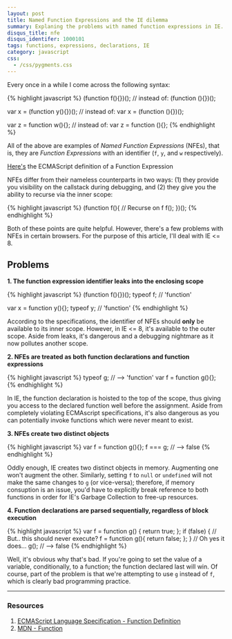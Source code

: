 ```yaml
---
layout: post
title: Named Function Expressions and the IE dilemma
summary: Explaning the problems with named function expressions in IE.
disqus_title: nfe
disqus_identifer: 1000101
tags: functions, expressions, declarations, IE
category: javascript
css:
  - /css/pygments.css
---
```


Every once in a while I come across the following syntax:

{% highlight javascript %}
(function f(){})();         // instead of: (function (){})();

var x = (function y(){})(); // instead of: var x = (function (){})();

var z = function w(){};     // instead of: var z = function (){};
{% endhighlight %}

All of the above are examples of *Named Function Expressions* (NFEs), that is, they are *Function Expressions* with an identifier (`f`, `y`, and `w` respectively).

<aside>
   <a href="http://bclary.com/2004/11/07/#a-13" title="ECMAScript - Functions">Here's</a> the ECMAScript definition of a Function Expression
</aside>

NFEs differ from their nameless counterparts in two ways: (1) they provide you visibility on the callstack during debugging, and (2) they give you the ability to recurse via the inner scope:

{% highlight javascript %}
(function f(){
  // Recurse on f
  f();
})();
{% endhighlight %}

Both of these points are quite helpful.  However, there's a few problems with NFEs in certain browsers.  For the purpose of this article, I'll deal with IE <= 8.

## Problems

**1. The function expression identifier leaks into the enclosing scope**

{% highlight javascript %}
(function f(){})();
typeof f; // 'function'

var x = function y(){};
typeof y; // 'function'
{% endhighlight %}

According to the specifications, the identifier of NFEs should **only** be available to its inner scope.  However, in IE <= 8, it's available to the outer scope.  Aside from leaks, it's dangerous and a debugging nightmare as it now pollutes another scope.

**2. NFEs are treated as both function declarations and function expressions**

{% highlight javascript %}
typeof g; // --> 'function'
var f = function g(){};
{% endhighlight %}

In IE, the function declaration is hoisted to the top of the scope, thus giving you access to the declared function well before the assignment.  Aside from completely violating ECMAscript specifications, it's also dangerous as you can potentially invoke functions which were never meant to exist.

**3. NFEs create two distinct objects**

{% highlight javascript %}
var f = function g(){};
f === g; // --> false
{% endhighlight %}

Oddly enough, IE creates two distinct objects in memory.  Augmenting one won't augment the other.  Similarly, setting `f` to `null` or `undefined` will not make the same changes to `g` (or vice-versa); therefore, if memory consuption is an issue, you'd have to explicitly break reference to both functions in order for IE's Garbage Collection to free-up resources.

**4. Function declarations are parsed sequentially, regardless of block execution**

{% highlight javascript %}
var f = function g() {
  return true;
};
if (false) {
  // But.. this should never execute?
  f = function g(){
    return false;
  };
}
// Oh yes it does…
g(); // --> false
{% endhighlight %}

Well, it's obvious why that's bad. If you're going to set the value of a variable, conditionally, to a function; the function declared last will win.  Of course, part of the problem is that we're attempting to use `g` instead of `f`, which is clearly bad programming practice.

---

### Resources

1. [ECMAScript Language Specification - Function Definition](http://bclary.com/2004/11/07/#a-13)
2. [MDN - Function](https://developer.mozilla.org/en/JavaScript/Reference/Operators/function)